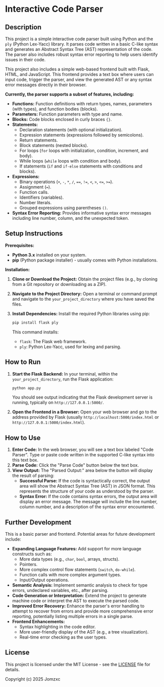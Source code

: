 # Interactive Code Parser

## Description

This project is a simple interactive code parser built using Python and the `ply` (Python Lex-Yacc) library. It parses code written in a basic C-like syntax and generates an Abstract Syntax Tree (AST) representation of the code.  The parser also includes robust syntax error reporting to help users identify issues in their code.

This project also includes a simple web-based frontend built with Flask, HTML, and JavaScript. This frontend provides a text box where users can input code, trigger the parser, and view the generated AST or any syntax error messages directly in their browser.

**Currently, the parser supports a subset of features, including:**

*   **Functions:** Function definitions with return types, names, parameters (with types), and function bodies (blocks).
*   **Parameters:** Function parameters with type and name.
*   **Blocks:** Code blocks enclosed in curly braces `{}`.
*   **Statements:**
    *   Declaration statements (with optional initialization).
    *   Expression statements (expressions followed by semicolons).
    *   Return statements.
    *   Block statements (nested blocks).
    *   For loops (`for` loops with initialization, condition, increment, and body).
    *   While loops (`while` loops with condition and body).
    *   If statements (`if` and `if-else` statements with conditions and blocks).
*   **Expressions:**
    *   Binary operations (`+`, `-`, `*`, `/`, `==`, `!=`, `<`, `>`, `<=`, `>=`).
    *   Assignment (`=`).
    *   Function calls.
    *   Identifiers (variables).
    *   Number literals.
    *   Grouped expressions using parentheses `()`.
*   **Syntax Error Reporting:**  Provides informative syntax error messages including line number, column, and the unexpected token.

## Setup Instructions

**Prerequisites:**

*   **Python 3.x** installed on your system.
*   **pip** (Python package installer) - usually comes with Python installations.

**Installation:**

1.  **Clone or Download the Project:**  Obtain the project files (e.g., by cloning from a Git repository or downloading as a ZIP).
2.  **Navigate to the Project Directory:** Open a terminal or command prompt and navigate to the `your_project_directory` where you have saved the files.
3.  **Install Dependencies:** Install the required Python libraries using pip:

    ```bash
    pip install flask ply
    ```
    This command installs:
    *   `flask`:  The Flask web framework.
    *   `ply`:  Python Lex-Yacc, used for lexing and parsing.

## How to Run

1.  **Start the Flask Backend:** In your terminal, within the `your_project_directory`, run the Flask application:

    ```bash
    python app.py
    ```
    You should see output indicating that the Flask development server is running, typically on `http://127.0.0.1:5000/`.

2.  **Open the Frontend in a Browser:** Open your web browser and go to the address provided by Flask (usually `http://localhost:5000/index.html` or `http://127.0.0.1:5000/index.html`).

## How to Use

1.  **Enter Code:** In the web browser, you will see a text box labeled "Code Parser".  Type or paste code written in the supported C-like syntax into this text box.
2.  **Parse Code:** Click the "Parse Code" button below the text box.
3.  **View Output:** The "Parsed Output:" area below the button will display the result of parsing:
    *   **Successful Parse:** If the code is syntactically correct, the output area will show the Abstract Syntax Tree (AST) in JSON format. This represents the structure of your code as understood by the parser.
    *   **Syntax Error:** If the code contains syntax errors, the output area will display an error message. The message will include the line number, column number, and a description of the syntax error encountered.

## Further Development

This is a basic parser and frontend. Potential areas for future development include:

*   **Expanding Language Features:** Add support for more language constructs such as:
    *   More data types (e.g., `char`, `bool`, arrays, structs).
    *   Pointers.
    *   More complex control flow statements (`switch`, `do-while`).
    *   Function calls with more complex argument types.
    *   Input/Output operations.
*   **Semantic Analysis:** Implement semantic analysis to check for type errors, undeclared variables, etc., after parsing.
*   **Code Generation or Interpretation:**  Extend the project to generate machine code or interpret the AST to execute the parsed code.
*   **Improved Error Recovery:**  Enhance the parser's error handling to attempt to recover from errors and provide more comprehensive error reporting, potentially listing multiple errors in a single parse.
*   **Frontend Enhancements:**
    *   Syntax highlighting in the code editor.
    *   More user-friendly display of the AST (e.g., a tree visualization).
    *   Real-time error checking as the user types.
 
## License

This project is licensed under the MIT License - see the [LICENSE](LICENSE) file for details.

Copyright (c) 2025 Jomzxc